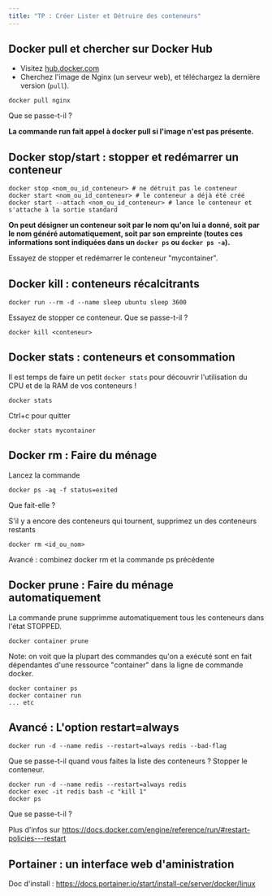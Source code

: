 ```yaml
---
title: "TP : Créer Lister et Détruire des conteneurs"
---
```


<!-- ## Objectifs pédagogiques
  - Savoir utiliser les commandes pull, stop/start, kill, stats, delete, prune  -->


## Docker pull et chercher sur Docker Hub

- Visitez [hub.docker.com](https://hub.docker.com)
- Cherchez l'image de Nginx (un serveur web), et téléchargez la dernière version (`pull`).

```shell
docker pull nginx
```
Que se passe-t-il ? 

**La commande run fait appel à docker pull si l'image n'est pas présente.** 


## Docker stop/start : stopper et redémarrer un conteneur

```shell
docker stop <nom_ou_id_conteneur> # ne détruit pas le conteneur
docker start <nom_ou_id_conteneur> # le conteneur a déjà été créé
docker start --attach <nom_ou_id_conteneur> # lance le conteneur et s'attache à la sortie standard
```

**On peut désigner un conteneur soit par le nom qu'on lui a donné, soit par le nom généré automatiquement, soit par son empreinte (toutes ces informations sont indiquées dans un `docker ps` ou `docker ps -a`).**

Essayez de stopper et redémarrer le conteneur "mycontainer".


## Docker kill : conteneurs récalcitrants

```
docker run --rm -d --name sleep ubuntu sleep 3600 
```
Essayez de stopper ce conteneur. Que se passe-t-il ? 

```
docker kill <conteneur>
```

## Docker stats : conteneurs et consommation

Il est temps de faire un petit `docker stats` pour découvrir l'utilisation du CPU et de la RAM de vos conteneurs !
```
docker stats
```

Ctrl+c pour quitter 

```
docker stats mycontainer 
```

## Docker rm : Faire du ménage 

Lancez la commande

```
docker ps -aq -f status=exited
```
Que fait-elle ?

S'il y a encore des conteneurs qui tournent, supprimez un des conteneurs restants 

```shell
docker rm <id_ou_nom>
```

Avancé : combinez docker rm et la commande ps précédente

## Docker prune : Faire du ménage automatiquement 

La commande prune supprimme automatiquement tous les conteneurs dans l'état STOPPED.

```shell
docker container prune
```

Note: on voit que la plupart des commandes qu'on a exécuté sont en fait dépendantes d'une ressource "container" dans la ligne de commande docker.
```shell
docker container ps
docker container run 
... etc
```

## Avancé : L'option restart=always

```shell
docker run -d --name redis --restart=always redis --bad-flag 
```
Que se passe-t-il quand vous faites la liste des conteneurs ? 
Stopper le conteneur.

```shell
docker run -d --name redis --restart=always redis
docker exec -it redis bash -c "kill 1"
docker ps   
```
Que se passe-t-il ?

Plus d'infos sur https://docs.docker.com/engine/reference/run/#restart-policies---restart


## Portainer : un interface web d'aministration

Doc d'install : https://docs.portainer.io/start/install-ce/server/docker/linux

<!-- ## Avancé : Docker export / décortiquer un conteneur

En utilisant la commande suivante 

```shell 
docker export votre_conteneur -o /tmp/conteneur.tar
```

puis 
```shell 
cd /tmp; tar -C conteneur_decompresse -xvf conteneur.tar
```
 
pour décompresser un conteneur Docker, explorez (avec l'explorateur de fichiers par exemple) jusqu'à trouver l'exécutable principal contenu dans le conteneur.
 -->
